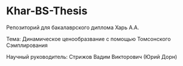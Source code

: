 # Khar-BS-Thesis
Репозиторий для бакалаврского диплома Харь А.А.

Тема: Динамическое ценообразвание с помощью Томсонского Сэмплирования

Научный руководитель: Стрижов Вадим Викторович (Юрий Дорн)
